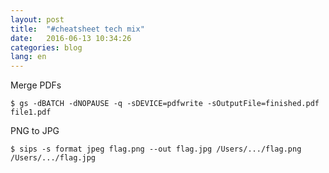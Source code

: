 ```yaml
---
layout: post
title:  "#cheatsheet tech mix"
date:   2016-06-13 10:34:26
categories: blog
lang: en
---
```


Merge PDFs

`$ gs -dBATCH -dNOPAUSE -q -sDEVICE=pdfwrite -sOutputFile=finished.pdf file1.pdf`

PNG to JPG

`$ sips -s format jpeg flag.png --out flag.jpg /Users/.../flag.png /Users/.../flag.jpg` 




